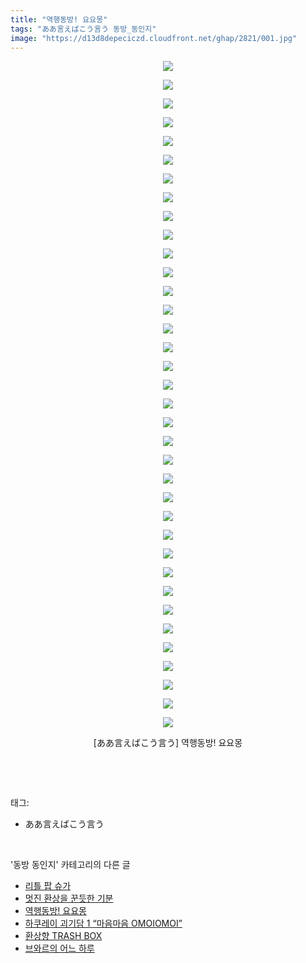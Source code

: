 ```yaml
---
title: "역행동방! 요요몽"
tags: "ああ言えばこう言う 동방_동인지"
image: "https://d13d8depeciczd.cloudfront.net/ghap/2821/001.jpg"
---
```

<div class="article">
<p style="text-align: center; clear: none; float: none;"><img src="{{ site.imgserver12 }}/ghap/2821/001.jpg"/></p>
<p style="text-align: center; clear: none; float: none;"><img src="{{ site.imgserver12 }}/ghap/2821/002.jpg"/></p>
<p style="text-align: center; clear: none; float: none;"><img src="{{ site.imgserver12 }}/ghap/2821/003.jpg"/></p>
<p style="text-align: center; clear: none; float: none;"><img src="{{ site.imgserver12 }}/ghap/2821/004.jpg"/></p>
<p style="text-align: center; clear: none; float: none;"><img src="{{ site.imgserver12 }}/ghap/2821/005.jpg"/></p>
<p style="text-align: center; clear: none; float: none;"><img src="{{ site.imgserver12 }}/ghap/2821/006.jpg"/></p>
<p style="text-align: center; clear: none; float: none;"><img src="{{ site.imgserver12 }}/ghap/2821/007.jpg"/></p>
<p style="text-align: center; clear: none; float: none;"><img src="{{ site.imgserver12 }}/ghap/2821/008.jpg"/></p>
<p style="text-align: center; clear: none; float: none;"><img src="{{ site.imgserver12 }}/ghap/2821/009.jpg"/></p>
<p style="text-align: center; clear: none; float: none;"><img src="{{ site.imgserver12 }}/ghap/2821/010.jpg"/></p>
<p style="text-align: center; clear: none; float: none;"><img src="{{ site.imgserver12 }}/ghap/2821/011.jpg"/></p>
<p style="text-align: center; clear: none; float: none;"><img src="{{ site.imgserver12 }}/ghap/2821/012.jpg"/></p>
<p style="text-align: center; clear: none; float: none;"><img src="{{ site.imgserver12 }}/ghap/2821/013.jpg"/></p>
<p style="text-align: center; clear: none; float: none;"><img src="{{ site.imgserver12 }}/ghap/2821/014.jpg"/></p>
<p style="text-align: center; clear: none; float: none;"><img src="{{ site.imgserver12 }}/ghap/2821/015.jpg"/></p>
<p style="text-align: center; clear: none; float: none;"><img src="{{ site.imgserver12 }}/ghap/2821/016.jpg"/></p>
<p style="text-align: center; clear: none; float: none;"><img src="{{ site.imgserver12 }}/ghap/2821/017.jpg"/></p>
<p style="text-align: center; clear: none; float: none;"><img src="{{ site.imgserver12 }}/ghap/2821/018.jpg"/></p>
<p style="text-align: center; clear: none; float: none;"><img src="{{ site.imgserver12 }}/ghap/2821/019.jpg"/></p>
<p style="text-align: center; clear: none; float: none;"><img src="{{ site.imgserver12 }}/ghap/2821/020.jpg"/></p>
<p style="text-align: center; clear: none; float: none;"><img src="{{ site.imgserver12 }}/ghap/2821/021.jpg"/></p>
<p style="text-align: center; clear: none; float: none;"><img src="{{ site.imgserver12 }}/ghap/2821/022.jpg"/></p>
<p style="text-align: center; clear: none; float: none;"><img src="{{ site.imgserver12 }}/ghap/2821/023.jpg"/></p>
<p style="text-align: center; clear: none; float: none;"><img src="{{ site.imgserver12 }}/ghap/2821/024.jpg"/></p>
<p style="text-align: center; clear: none; float: none;"><img src="{{ site.imgserver12 }}/ghap/2821/025.jpg"/></p>
<p style="text-align: center; clear: none; float: none;"><img src="{{ site.imgserver12 }}/ghap/2821/026.jpg"/></p>
<p style="text-align: center; clear: none; float: none;"><img src="{{ site.imgserver12 }}/ghap/2821/027.jpg"/></p>
<p style="text-align: center; clear: none; float: none;"><img src="{{ site.imgserver12 }}/ghap/2821/028.jpg"/></p>
<p style="text-align: center; clear: none; float: none;"><img src="{{ site.imgserver12 }}/ghap/2821/029.jpg"/></p>
<p style="text-align: center; clear: none; float: none;"><img src="{{ site.imgserver12 }}/ghap/2821/030.jpg"/></p>
<p style="text-align: center; clear: none; float: none;"><img src="{{ site.imgserver12 }}/ghap/2821/031.jpg"/></p>
<p style="text-align: center; clear: none; float: none;"><img src="{{ site.imgserver12 }}/ghap/2821/032.jpg"/></p>
<p style="text-align: center; clear: none; float: none;"><img src="{{ site.imgserver12 }}/ghap/2821/033.jpg"/></p>
<p style="text-align: center; clear: none; float: none;"><img src="{{ site.imgserver12 }}/ghap/2821/034.jpg"/></p>
<p style="text-align: center; clear: none; float: none;"><img src="{{ site.imgserver12 }}/ghap/2821/035.jpg"/></p>
<p style="text-align: center; clear: none; float: none;"><img src="{{ site.imgserver12 }}/ghap/2821/036.jpg"/></p>
<p style="text-align: center; clear: none; float: none;">[ああ言えばこう言う] 역행동방! 요요몽</p>
<p><br/></p>
</div><br/>
<div class="tagTrail">
<p>태그: </p>
<ul>
<li>ああ言えばこう言う</li>
</ul>
</div><br/>
<div class="another">
<p>'동방 동인지' 카테고리의 다른 글</p>
<ul>
<li><a href="/ghap_2823">리틀 팝 슈가</a></li>
<li><a href="/ghap_2822">멋진 환상을 꾼듯한 기분</a></li>
<li><a href="/ghap_2821">역행동방! 요요몽</a></li>
<li><a href="/ghap_2820">하쿠레이 괴기담 1 “마음마음 OMOIOMOI”</a></li>
<li><a href="/ghap_2819">환상향 TRASH BOX</a></li>
<li><a href="/ghap_2818">브와르의 어느 하루</a></li>
</ul>
</div><br/>
<div class="cb_module cb_fluid">
<div class="cb_wrt cb_profile">
</div><!-- commentList close -->
</div><br/>
